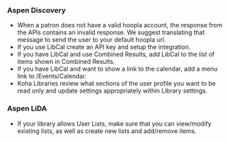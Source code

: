 ### Aspen Discovery
- When a patron does not have a valid hoopla account, the response from the APIs contains an invalid response.  We suggest translating that message to send the user to your default hoopla url.  
- If you use LibCal create an API key and setup the integration. 
- If you have LibCal and use Combined Results, add LibCal to the list of items shown in Combined Results.
- If you have LibCal and want to show a link to the calendar, add a menu link to /Events/Calendar.
- Koha Libraries review what sections of the user profile you want to be read only and update settings appropriately within Library settings.

### Aspen LiDA
- If your library allows User Lists, make sure that you can view/modify existing lists, as well as create new lists and add/remove items.